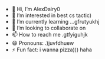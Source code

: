 - 👋 Hi, I’m AlexDairy0
- 👀 I’m interested in best cs tactic)
- 🌱 I’m currently learning ...gfrutyukhj
- 💞️ I’m looking to collaborate on 
- 📫 How to reach me .gtfyiguhjk
- 😄 Pronouns: .)juvfdhuew
- ⚡ Fun fact: i wanna pizza))) haha
<!---
AlexDairy0/AlexDairy0 is a ✨ special ✨ repository because its `README.md` (this file) appears on your GitHub profile.
You can click the Preview link to take a look at your changes.
---
